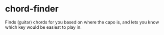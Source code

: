# chord-finder
Finds (guitar) chords for you based on where the capo is, and lets you know which key would be easiest to play in.
